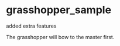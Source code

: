 grasshopper_sample
==================

added extra features

The grasshopper will bow to the master first.
